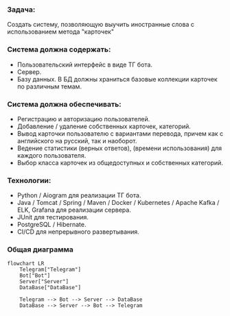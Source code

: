 ### Задача: 
Cоздать систему, позволяющую выучить иностранные слова с использованием метода "карточек"

### Система должна содержать:
- Пользовательский интерфейс в виде ТГ бота.
- Сервер.
- Базу данных. В БД должны храниться базовые коллекции карточек по различным темам.

### Система должна обеспечивать:
- Регистрацию и авторизацию пользователей.
- Добавление / удаление собственных карточек, категорий.
- Вывод карточки пользователю с вариантами перевода, причем как с английского  на русский, так и наоборот.
- Ведение статистики (верных ответов), (времени использования) для каждого пользователя.
- Выбор класса карточек из общедоступных и собственных категорий. 

### Технологии:
- Python / Aiogram для реализации ТГ бота.
- Java / Tomcat / Spring / Maven / Docker / Kubernetes / Apache Kafka / ELK, Grafana для реализации сервера.
- JUnit для тестирования.
- PostgreSQL / Hibernate.
- CI/CD для непрерывного развертывания.

### Общая диаграмма

```mehrmaid
flowchart LR
	Telegram["Telegram"]
    Bot["Bot"]
    Server["Server"]
    DataBase["DataBase"]

    Telegram --> Bot --> Server --> DataBase
    DataBase --> Server --> Bot --> Telegram
```

